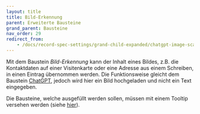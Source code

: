 ```yaml
---
layout: title
title: Bild-Erkennung
parent: Erweiterte Bausteine
grand_parent: Bausteine
nav_order: 29
redirect_from:
    - /docs/record-spec-settings/grand-child-expanded/chatgpt-image-scanner.html
---
```


Mit dem Baustein _Bild-Erkennung_ kann der Inhalt eines Bildes, z.B. die Kontaktdaten auf einer Visitenkarte oder eine Adresse aus einem Schreiben, in einen Eintrag übernommen werden.
Die Funktionsweise gleicht dem Baustein [ChatGPT](/docs/record-spec-settings/grand-child-expanded/chatgpt.html), jedoch wird hier ein Bild hochgeladen und nicht ein Text eingegeben.

Die Bausteine, welche ausgefüllt werden sollen, müssen mit einem Tooltip versehen werden (siehe [hier](/docs/record-spec-settings/grand-child-expanded/chatgpt.html#einrichtung-vor-der-anwendung)).
